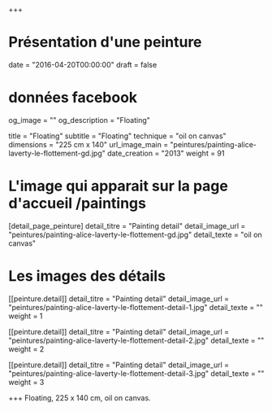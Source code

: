 +++
# Présentation d'une peinture
date = "2016-04-20T00:00:00"
draft = false

# données facebook
og_image = ""
og_description = "Floating"

title = "Floating"
subtitle = "Floating"
technique = "oil on canvas"
dimensions = "225 cm x 140"
url_image_main = "peintures/painting-alice-laverty-le-flottement-gd.jpg"
date_creation = "2013"
weight = 91

# L'image qui apparait sur la page d'accueil /paintings
[detail_page_peinture]
detail_titre = "Painting detail"
detail_image_url = "peintures/painting-alice-laverty-le-flottement-gd.jpg"
detail_texte = "oil on canvas"

# Les images des détails
[[peinture.detail]]
detail_titre = "Painting detail"
detail_image_url = "peintures/painting-alice-laverty-le-flottement-detail-1.jpg"
detail_texte = ""
weight = 1

[[peinture.detail]]
detail_titre = "Painting detail"
detail_image_url = "peintures/painting-alice-laverty-le-flottement-detail-2.jpg"
detail_texte = ""
weight = 2

[[peinture.detail]]
detail_titre = "Painting detail"
detail_image_url = "peintures/painting-alice-laverty-le-flottement-detail-3.jpg"
detail_texte = ""
weight = 3

+++
Floating, 225 x 140 cm, oil on canvas.
